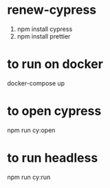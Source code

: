 # renew-cypress

1. npm install cypress
2. npm install prettier

# to run on docker
docker-compose up

# to open cypress
npm run cy:open

# to run headless
npm run cy:run

